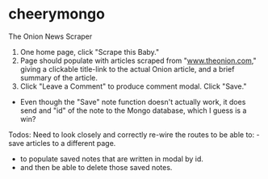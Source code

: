 # cheerymongo

The Onion News Scraper
1. One home page, click "Scrape this Baby."
2. Page should populate with articles scraped from "www.theonion.com," giving a clickable title-link to the actual Onion article, and a brief summary of the article. 
3. Click "Leave a Comment" to produce comment modal. Click "Save."

*  Even though the "Save" note function doesn't actually work, it does send and "id" of the note to the Mongo database, which I guess is a win?


Todos:
Need to look closely and correctly re-wire the routes to be able to:
-save articles to a different page.
- to populate saved notes that are written in modal by id.
- and then be able to delete those saved notes.

